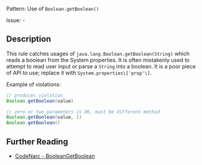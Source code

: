 Pattern: Use of `Boolean.getBoolean()`

Issue: -

## Description

This rule catches usages of `java.lang.Boolean.getBoolean(String)` which reads a boolean from the System properties. It is often mistakenly used to attempt to read user input or parse a `String` into a boolean. It is a poor piece of API to use; replace it with `System.properties\['prop'\]`.

Example of violations:

``` groovy
// produces violation
Boolean.getBoolean(value)

// zero or two parameters is OK, must be different method
Boolean.getBoolean(value, 1)
Boolean.getBoolean()
```

## Further Reading

* [CodeNarc - BooleanGetBoolean](http://codenarc.sourceforge.net/codenarc-rules-basic.html#BooleanGetBoolean)